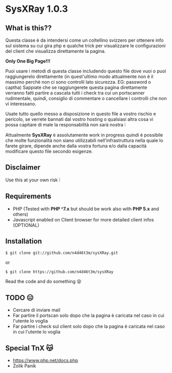 SysXRay 1.0.3
==============

## What is this??
Questa classe è da intendersi come un coltellino svizzero per ottenere info
sul sistema su cui gira php e qualche trick per visualizzare le 
configurazioni del client che visualizza direttamente la pagina. 
 
**Only One Big Page!!!**

Puoi usare i metodi di questa classe includendo questo file dove vuoi o 
puoi raggiungerelo direttamente (in quest'ultimo modo attualmente non è 
il massimo perchè non ci sono controlli lato sicurezza. EG: password o captha) 
Sappiate che se raggiungerete questa pagina direttamente verranno fatti 
partire a cascata tutti i check tra cui un portscanner rudimentale, quindi, 
consiglio di commentare o cancellare i controlli che non vi interessano.

Usate tutto quello messo a disposizione in questo file a vostro rischio e 
pericolo, se verrete bannati dal vostro hosting o qualsiasi altra cosa vi 
possa capitare di male la responsabilità non sarà nostra :grey_exclamation:

Attualmente **SysXRay** è assolutamente work in progress quindi è possibile che 
molte funzionalità non siano utilizzabili nell'infrastruttura nella quale 
lo farete girare, dipende anche dalla vostra fortuna e/o dalla capacità 
modificare questo file secondo esigenze.

## Disclaimer
Use this at your own risk :grey_exclamation:

## Requirements
- PHP (Tested with **PHP ^7.x** but should be work also with **PHP 5.x** and others)
- Javascript enabled on Client browser for more detailed client infos (OPTIONAL)

## Installation
```
$ git clone git://github.com/n4d46t3m/sysXRay.git
```
or
```
$ git clone https://github.com/n4d46t3m/sysXRay
```
Read the code and do something :stuck_out_tongue_closed_eyes:

## TODO :expressionless:
- Cercare di inviare mail
- Far partire il portscan solo dopo che la pagina è caricata nel caso in cui l'utente lo voglia
- Far partire i check sul client solo dopo che la pagina è caricata nel caso in cui l'utente lo voglia

## Special TnX :kissing_cat:
- https://www.php.net/docs.php
- Zolik Panik
